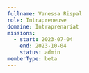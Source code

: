 ```yaml
---
fullname: Vanessa Rispal
role: Intrapreneuse
domaine: Intraprenariat
missions:
  - start: 2023-07-04
    end: 2023-10-04
    status: admin
memberType: beta
---
```


